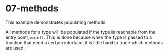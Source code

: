 # 07-methods

This example demonstrates populating methods.

All methods for a type will be populated if the type is reachable from the
entry point, `main()`.  This is done because when the type is passed to a
function that need a certain interface, it is little hard to trace which
methods are used.
